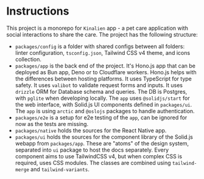 # Instructions

This project is a monorepo for `Kinalien` app - a pet care application with social interactions to share the care.
The project has the following structure:

- `packages/config` is a folder with shared configs between all folders: linter configuration, `tsconfig.json`, Tailwind CSS v4 theme, and icons collection.
- `packages/app` is the back end of the project. It's Hono.js app that can be deployed as Bun app, Deno or to Cloudflare workers. Hono.js helps with the differences between hosting platforms. It uses TypeScript for type safety. It uses `valibot` to validate request forms and inputs. It uses `drizzle` ORM for Database schema and queries. The DB is Postgres, with `pglite` when developing locally. The `app` uses `@solidjs/start` for the web interface, with Solid.js UI components defined in `packages/ui`. The `app` is using `arctic` and `@oslojs` packages to handle authentication.
- `packages/e2e` is a setup for e2e testing of the `app`, can be ignored for now as the tests are missing.
- `packages/native` holds the sources for the React Native app.
- `packages/ui` holds the sources for the component library of the Solid.js webapp from `packages/app`. These are "atoms" of the design system, separated into `ui` package to host the docs separately. Every component aims to use TailwindCSS v4, but when complex CSS is required, uses CSS modules. The classes are combined using `tailwind-merge` and `tailwind-variants`.
